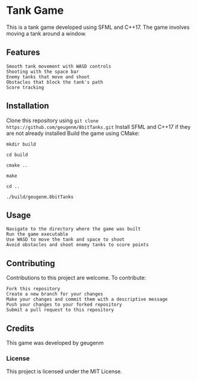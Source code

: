 # Tank Game

This is a tank game developed using SFML and C++17. The game involves moving a tank around a window.

## Features

    Smooth tank movement with WASD controls
    Shooting with the space bar
    Enemy tanks that move and shoot
    Obstacles that block the tank's path
    Score tracking

## Installation
Clone this repository using `git clone https://github.com/geugenm/8bitTanks.git`
Install SFML and C++17 if they are not already installed
Build the game using CMake: 

    mkdir build

    cd build

    cmake ..

    make
    
    cd ..
    
    ./build/geugenm.8bitTanks
    

## Usage

    Navigate to the directory where the game was built
    Run the game executable
    Use WASD to move the tank and space to shoot
    Avoid obstacles and shoot enemy tanks to score points

## Contributing

Contributions to this project are welcome. To contribute:

    Fork this repository
    Create a new branch for your changes
    Make your changes and commit them with a descriptive message
    Push your changes to your forked repository
    Submit a pull request to this repository

## Credits

This game was developed by geugenm

### License

This project is licensed under the MIT License.
